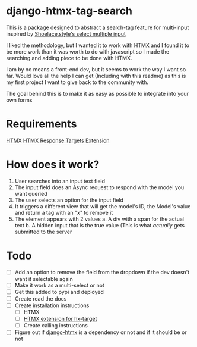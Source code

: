 # django-htmx-tag-search
This is a package designed to abstract a search-tag feature for multi-input inspired by [Shoelace.style's select multiple input](https://shoelace.style/components/select/#multiple)

I liked the methodology, but  I wanted it to work with HTMX and I found it to be more work than it was worth to do with javascript so I made the searching and adding piece to be done with HTMX.

I am by no means a front-end dev, but it seems to work the way I want so far. Would love all the help I can get (Including with this readme) as this is my first project I want to give back to the community with.

The goal behind this is to make it as easy as possible to integrate into your own forms

# Requirements
[HTMX](https://htmx.org/)
[HTMX Response Targets Extension](https://htmx.org/extensions/response-targets/)

# How does it work?

1. User searches into an input text field
2. The input field does an Async request to respond with the model you want queried
3. The user selects an option for the input field
4. It triggers a different view that will get the model's ID, the Model's value and return a tag with an "x" to remove it
5. The element appears with 2 values
   a. A div with a span for the actual text
   b. A hidden input that is the true value (This is what _actually_ gets submitted to the server


# Todo
- [ ] Add an option to remove the field from the dropdown if the dev doesn't want it selectable again
- [ ] Make it work as a multi-select or not
- [ ] Get this added to pypi and deployed
- [ ] Create read the docs
- [ ] Create installation instructions
   - [ ] HTMX
   - [ ] [HTMX extension for hx-target ](https://htmx.org/extensions/response-targets/)
   - [ ] Create calling instructions
- [ ] Figure out if [django-htmx](https://django-htmx.readthedocs.io/en/latest/installation.html) is a dependency or not and if it should be or not
